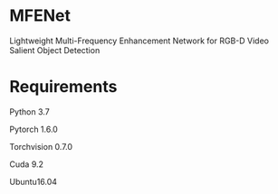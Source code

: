 # MFENet
Lightweight Multi-Frequency Enhancement Network for RGB-D Video Salient Object Detection

# Requirements
Python 3.7

Pytorch 1.6.0

Torchvision 0.7.0

Cuda 9.2

Ubuntu16.04

